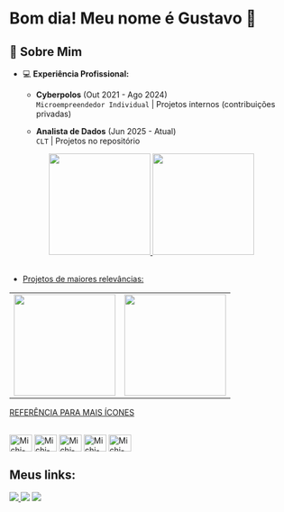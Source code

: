 # Bom dia! Meu nome é Gustavo 👋

## 🚀 Sobre Mim

- 💻 **Experiência Profissional:**
  - **Cyberpolos** (Out 2021 - Ago 2024)  
    `Microempreendedor Individual` | Projetos internos (contribuições privadas)  
      
  - **Analista de Dados** (Jun 2025 - Atual)  
    `CLT` | Projetos no repositório 


<div align="center">
  <a href="https://github.com/gmichin">
  <img height="180em" src="https://github-readme-stats.vercel.app/api?username=gmichin&show_icons=true&theme=dark&include_all_commits=true&count_private=true" />
  <img height="180em" src="https://github-readme-stats.vercel.app/api/top-langs/?username=gmichin&layout=compact&langs_count=8&theme=dark"/>
</div>
</br>

- Projetos de maiores relevâncias:

<div align="center">
  <table>
    <tr>
      <td>
        <a href="https://github.com/gmichin/HEIMDALL">
          <img height="180em" src="https://github-readme-stats.vercel.app/api/pin/?username=gmichin&repo=HEIMDALL&theme=dark" />
        </a>
      </td>
      <td>
        <a href="https://github.com/gmichin/Relatorio_analitico_vendas">
          <img height="180em" src="https://github-readme-stats.vercel.app/api/pin/?username=gmichin&repo=Ranking_de_vendas&theme=dark" />
        </a>
      </td>
    </tr>
  </table>
</div>

  [REFERÊNCIA PARA MAIS ÍCONES](https://devicon.dev/)
  
  <div style="display: inline_block"><br>
  
  <img align="center" alt="Michi-Js" height="30" width="40" src="https://cdn.jsdelivr.net/gh/devicons/devicon/icons/javascript/javascript-original.svg">
  <img align="center" alt="Michi-Flutter" height="30" width="40" src="https://cdn.jsdelivr.net/gh/devicons/devicon/icons/flutter/flutter-original.svg" />
  <img align="center" alt="Michi-Angular" height="30" width="40" src="https://cdn.jsdelivr.net/gh/devicons/devicon@latest/icons/angular/angular-original.svg" />
  <img align="center" alt="Michi-Node" height="30" width="40" src="https://cdn.jsdelivr.net/gh/devicons/devicon@latest/icons/npm/npm-original-wordmark.svg" />
  <img align="center" alt="Michi-MySQL" height="30" width="40" src="https://cdn.jsdelivr.net/gh/devicons/devicon@latest/icons/mysql/mysql-original.svg" />
          
          
          
</div>
 
## **Meus links:**  
<div> 
  <a href="https://www.instagram.com/gmichin/" target="_blank"><img src="https://img.shields.io/badge/-Instagram-%23E4405F?style=for-the-badge&logo=instagram&logoColor=white" target="_blank"> 
  <a href = "mailto:gmassamichi@gmail.com"><img src="https://img.shields.io/badge/-Gmail-%23333?style=for-the-badge&logo=gmail&logoColor=white" target="_blank"></a>
  <a href="https://www.linkedin.com/in/gustavo-nakamura-597b36221/" target="_blank"><img src="https://img.shields.io/badge/-LinkedIn-%230077B5?style=for-the-badge&logo=linkedin&logoColor=white" target="_blank">
 
</div>
